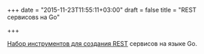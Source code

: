 +++
date = "2015-11-23T11:55:11+03:00"
draft = false
title = "REST сервисовs на Go"

+++

<p><a href="http://goa.design/">Набор инструментов для создания REST</a> сервисов на языке Go.</p>

